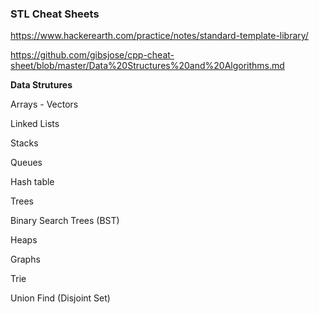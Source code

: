 ### STL Cheat Sheets

https://www.hackerearth.com/practice/notes/standard-template-library/

https://github.com/gibsjose/cpp-cheat-sheet/blob/master/Data%20Structures%20and%20Algorithms.md


**Data Strutures** 

Arrays - Vectors

Linked Lists  

Stacks

Queues

Hash table

Trees

Binary Search Trees (BST)

Heaps

Graphs

Trie

Union Find (Disjoint Set)
